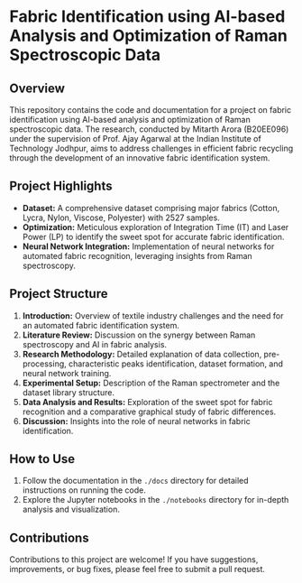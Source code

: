 # Fabric Identification using AI-based Analysis and Optimization of Raman Spectroscopic Data

## Overview
This repository contains the code and documentation for a project on fabric identification using AI-based analysis and optimization of Raman spectroscopic data. The research, conducted by Mitarth Arora (B20EE096) under the supervision of Prof. Ajay Agarwal at the Indian Institute of Technology Jodhpur, aims to address challenges in efficient fabric recycling through the development of an innovative fabric identification system.

## Project Highlights
- **Dataset:** A comprehensive dataset comprising major fabrics (Cotton, Lycra, Nylon, Viscose, Polyester) with 2527 samples.
- **Optimization:** Meticulous exploration of Integration Time (IT) and Laser Power (LP) to identify the sweet spot for accurate fabric identification.
- **Neural Network Integration:** Implementation of neural networks for automated fabric recognition, leveraging insights from Raman spectroscopy.

## Project Structure
1. **Introduction:** Overview of textile industry challenges and the need for an automated fabric identification system.
2. **Literature Review:** Discussion on the synergy between Raman spectroscopy and AI in fabric analysis.
3. **Research Methodology:** Detailed explanation of data collection, pre-processing, characteristic peaks identification, dataset formation, and neural network training.
4. **Experimental Setup:** Description of the Raman spectrometer and the dataset library structure.
5. **Data Analysis and Results:** Exploration of the sweet spot for fabric recognition and a comparative graphical study of fabric differences.
6. **Discussion:** Insights into the role of neural networks in fabric identification.

## How to Use
1. Follow the documentation in the `./docs` directory for detailed instructions on running the code.
2. Explore the Jupyter notebooks in the `./notebooks` directory for in-depth analysis and visualization.

## Contributions
Contributions to this project are welcome! If you have suggestions, improvements, or bug fixes, please feel free to submit a pull request.

